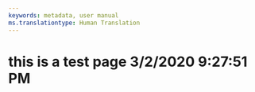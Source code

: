 ```yaml
---
keywords: metadata, user manual
ms.translationtype: Human Translation
---
```

# this is a test page 3/2/2020 9:27:51 PM